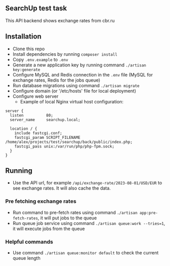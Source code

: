 
## SearchUp test task

This API backend shows exchange rates from cbr.ru

## Installation

- Clone this repo
- Install dependencies by running `composer install`
- Copy `.env.example` to `.env`
- Generate a new application key by running command `./artisan key:generate`
- Configure MySQL and Redis connection in the `.env` file (MySQL for exchange rates, Redis for the jobs queue)
- Run database migrations using command `./artisan migrate`
- Configure domain (or '/etc/hosts' file for local deployment)
- Configure web server
  - Example of local Nginx virtual host configuration:
```
server {
  listen          80;
  server_name     searchup.local;

  location / {
    include fastcgi.conf;
    fastcgi_param SCRIPT_FILENAME /home/alex/projects/test/searchup/back/public/index.php;
    fastcgi_pass unix:/var/run/php/php-fpm.sock;
  }
}
```

## Running

- Use the API url, for example `/api/exchange-rate/2023-08-01/USD/EUR` to see exchange rates. It will also cache the data.

### Pre fetching exchange rates

- Run command to pre-fetch rates using command `./artisan app:pre-fetch-rates`, it will put jobs to the queue
- Run queue job service using command `./artisan queue:work --tries=1`, it will execute jobs from the queue

### Helpful commands

- Use command `./artisan queue:monitor default` to check the current queue length